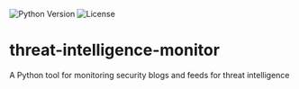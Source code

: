 ![Python Version](https://img.shields.io/badge/python-3.8%2B-blue)
![License](https://img.shields.io/github/license/rafi03/threat-intelligence-monitor)
# threat-intelligence-monitor
A Python tool for monitoring security blogs and feeds for threat intelligence
